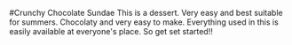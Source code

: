 #Crunchy Chocolate Sundae
This is a dessert. Very easy and best suitable for summers.
Chocolaty and very easy to make. Everything used in this is easily available at everyone's place. So get set started!!